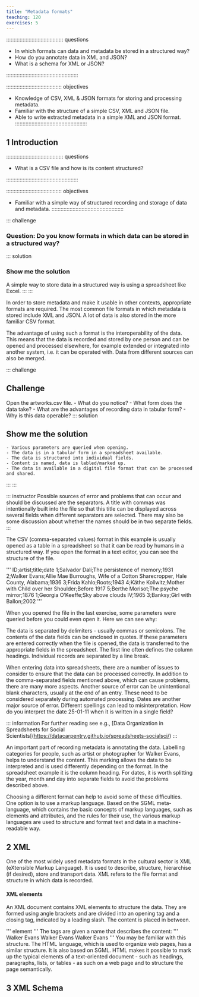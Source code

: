 ```yaml
---
title: "Metadata formats"
teaching: 120
exercises: 5
---
```


:::::::::::::::::::::::::::::::::::::: questions 

- In which formats can data and metadata be stored in a structured way?
- How do you annotate data in XML and JSON?
- What is a schema for XML or JSON?

::::::::::::::::::::::::::::::::::::::::::::::::

::::::::::::::::::::::::::::::::::::: objectives

- Knowledge of CSV, XML & JSON formats for storing and processing metadata. 
- Familiar with the structure of a simple CSV, XML and JSON file. 
- Able to write extracted metadata in a simple XML and JSON format. 
::::::::::::::::::::::::::::::::::::::::::::::::

## 1 Introduction

:::::::::::::::::::::::::::::::::::::: questions 

- What is a CSV file and how is its content structured? 

::::::::::::::::::::::::::::::::::::::::::::::::

::::::::::::::::::::::::::::::::::::: objectives

- Familiar with a simple way of structured recording and storage of data and metadata.
::::::::::::::::::::::::::::::::::::::::::::::::

::: challenge

### Question: Do you know formats in which data can be stored in a structured way? 

::: solution

### Show me the solution
A simple way to store data in a structured way is using a spreadsheet like Excel. 
:::
:::

In order to store metadata and make it usable in other contexts, appropriate formats are required. The most common file formats in which metadata is stored include XML and JSON. A lot of data is also stored in the more familiar CSV format. 

The advantage of using such a format is the interoperability of the data. This means that the data is recorded and stored by one person and can be opened and processed elsewhere, for example extended or integrated into another system, i.e. it can be operated with. Data from different sources can also be merged. 

::: challenge

## Challenge

Open the artworks.csv file. 
    - What do you notice? 
    - What form does the data take? 
    - What are the advantages of recording data in tabular form? 
    - Why is this data operable? 
::: solution

## Show me the solution

    - Various parameters are queried when opening.
    - The data is in a tabular form in a spreadsheet available.
    - The data is structured into individual fields.
    - Content is named, data is labled/marked up.
    - The data is available in a digital file format that can be processed and shared.
:::
:::

::: instructor
Possible sources of error and problems that can occur and should be discussed are the separators. A title with commas was intentionally built into the file so that this title can be displayed across several fields when different separators are selected. There may also be some discussion about whether the names should be in two separate fields. 
:::

The CSV (comma-separated values) format in this example is usually opened as a table in a spreadsheet so that it can be read by humans in a structured way. If you open the format in a text editor, you can see the structure of the file. 

'''
ID;artist;title;date
1;Salvador Dalí;The persistence of memory;1931
2;Walker Evans;Allie Mae Burroughs, Wife of a Cotton Sharecropper, Hale County, Alabama;1936
3;Frida Kahlo;Roots;1943
4;Käthe Kollwitz;Mother with Child over her Shoulder;Before 1917
5;Berthe Morisot;The psyche mirror;1876
1;Georgia O’Keeffe;Sky above clouds IV;1965
3;Banksy;Girl with Ballon;2002
'''

When you opened the file in the last exercise, some parameters were queried before you could even open it. Here we can see why:

The data is separated by delimiters - usually commas or semicolons. The contents of the data fields can be enclosed in quotes. If these parameters are entered correctly when the file is opened, the data is transferred to the appropriate fields in the spreadsheet. The first line often defines the column headings. Individual records are separated by a line break.

When entering data into spreadsheets, there are a number of issues to consider to ensure that the data can be processed correctly. In addition to the comma-separated fields mentioned above, which can cause problems, there are many more aspects. Another source of error can be unintentional blank characters, usually at the end of an entry. These need to be considered separately during automated processing. Dates are another major source of error. Different spellings can lead to misinterpretation. How do you interpret the date 25-01-11 when it is written in a single field?

::: information
For further reading see e.g., [Data Organization in Spreadsheets for Social Scientists[(https://datacarpentry.github.io/spreadsheets-socialsci/)
:::

An important part of recording metadata is annotating the data. Labelling categories for people, such as artist or photographer for Walker Evans, helps to understand the content. This marking allows the data to be interpreted and is used differently depending on the format. In the spreadsheet example it is the column heading. For dates, it is worth splitting the year, month and day into separate fields to avoid the problems described above. 

Choosing a different format can help to avoid some of these difficulties. One option is to use a markup language. Based on the SGML meta-language, which contains the basic concepts of markup languages, such as elements and attributes, and the rules for their use, the various markup languages are used to structure and format text and data in a machine-readable way.


## 2 XML

One of the most widely used metadata formats in the cultural sector is XML (eXtensible Markup Language). It is used to describe, structure, hierarchise (if desired), store and transport data. XML refers to the file format and structure in which data is recorded. 

#### XML elements

An XML document contains XML elements to structure the data. They are formed using angle brackets and are divided into an opening tag and a closing tag, indicated by a leading slash. The content is placed in between. 

'''
<tag>element</tag>
'''
The tags are given a name that describes the content:
'''
<photographer>Walker Evans</photographer> 
<name>Walker Evans</name>
<artist>Walker Evans</artist>
'''
You may be familiar with this structure. The HTML language, which is used to organize web pages, has a similar structure. It is also based on SGML. HTML makes it possible to mark up the typical elements of a text-oriented document - such as headings, paragraphs, lists, or tables - as such on a web page and to structure the page semantically. 

## 3 XML Schema
